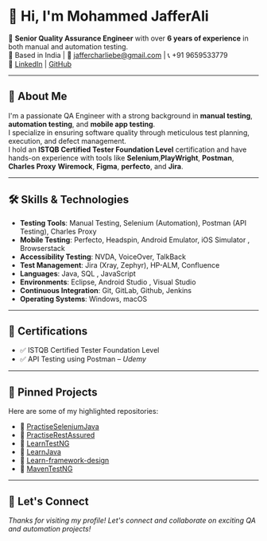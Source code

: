 # 👋 Hi, I'm Mohammed JafferAli

🎯 **Senior Quality Assurance Engineer** with over **6 years of experience** in both manual and automation testing.  
📍 Based in India | 📧 jaffercharliebe@gmail.com | 📞 +91 9659533779  
🔗 [LinkedIn](https://www.linkedin.com/in/mohammedjafferali) | [GitHub](https://github.com/MohammedJafferAli)

---

## 🧪 About Me

I'm a passionate QA Engineer with a strong background in **manual testing**, **automation testing**, and **mobile app testing**.  
I specialize in ensuring software quality through meticulous test planning, execution, and defect management.  
I hold an **ISTQB Certified Tester Foundation Level** certification and have hands-on experience with tools like **Selenium**,**PlayWright**, **Postman**, **Charles Proxy** **Wiremock**, **Figma**, **perfecto**, and **Jira**.

---

## 🛠️ Skills & Technologies

- **Testing Tools**: Manual Testing, Selenium (Automation), Postman (API Testing), Charles Proxy  
- **Mobile Testing**: Perfecto, Headspin, Android Emulator, iOS Simulator , Browserstack 
- **Accessibility Testing**: NVDA, VoiceOver, TalkBack  
- **Test Management**: Jira (Xray, Zephyr), HP-ALM, Confluence  
- **Languages**: Java, SQL , JavaScript 
- **Environments**: Eclipse, Android Studio , Visual Studio
- **Continuous Integration**: Git, GitLab, Github, Jenkins
- **Operating Systems**: Windows, macOS  

---

## 📜 Certifications

- ✅ ISTQB Certified Tester Foundation Level  
- ✅ API Testing using Postman – *Udemy*  

---

## 📌 Pinned Projects

Here are some of my highlighted repositories:

- 🔹 [PractiseSeleniumJava](https://github.com/MohammedJafferAli/PractiseSeleniumJava)  
- 🔹 [PractiseRestAssured](https://github.com/MohammedJafferAli/PractiseRestAssured)  
- 🔹 [LearnTestNG](https://github.com/MohammedJafferAli/LearnTestNG)  
- 🔹 [LearnJava](https://github.com/MohammedJafferAli/LearnJava)  
- 🔹 [Learn-framework-design](https://github.com/MohammedJafferAli/Learn-framework-design)  
- 🔹 [MavenTestNG](https://github.com/MohammedJafferAli/MavenTestNG)  

---

## 🤝 Let's Connect
_Thanks for visiting my profile! Let's connect and collaborate on exciting QA and automation projects!_

